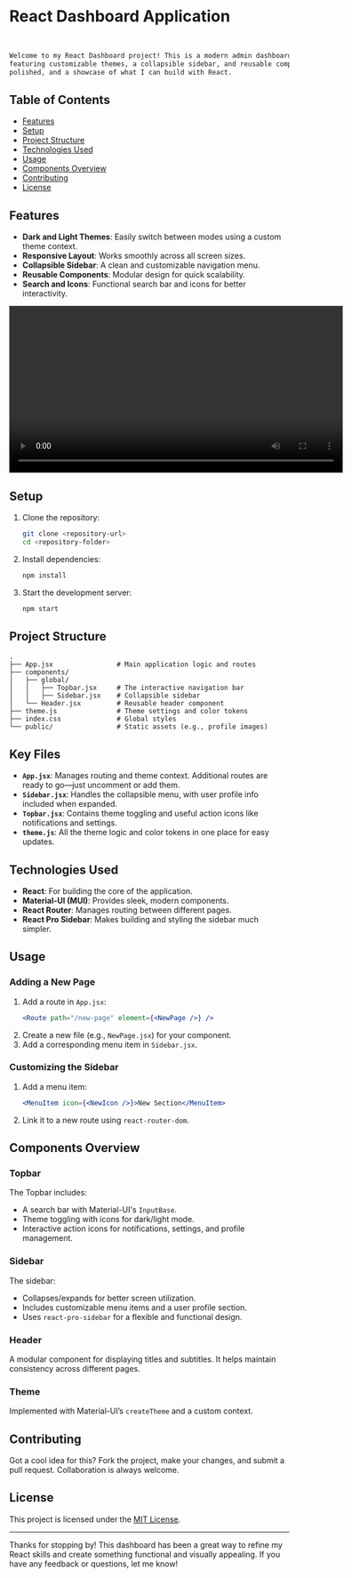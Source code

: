 # React Dashboard Application
```markdown


Welcome to my React Dashboard project! This is a modern admin dashboard built with React and Material-UI,
featuring customizable themes, a collapsible sidebar, and reusable components. It's designed to be practical,
polished, and a showcase of what I can build with React.

```


## Table of Contents
- [Features](#features)
- [Setup](#setup)
- [Project Structure](#project-structure)
- [Technologies Used](#technologies-used)
- [Usage](#usage)
- [Components Overview](#components-overview)
- [Contributing](#contributing)
- [License](#license)

## Features
- **Dark and Light Themes**: Easily switch between modes using a custom theme context.
- **Responsive Layout**: Works smoothly across all screen sizes.
- **Collapsible Sidebar**: A clean and customizable navigation menu.
- **Reusable Components**: Modular design for quick scalability.
- **Search and Icons**: Functional search bar and icons for better interactivity.
<video src="public/assets/DarkLightMode.mp4" controls width="600">
    Your browser does not support the video tag.
  </video>

## Setup
1. Clone the repository:
   ```bash
   git clone <repository-url>
   cd <repository-folder>
   ```
2. Install dependencies:
   ```bash
   npm install
   ```
3. Start the development server:
   ```bash
   npm start
   ```

## Project Structure
```
.
├── App.jsx                # Main application logic and routes
├── components/
│   ├── global/
│   │   ├── Topbar.jsx     # The interactive navigation bar
│   │   ├── Sidebar.jsx    # Collapsible sidebar
│   └── Header.jsx         # Reusable header component
├── theme.js               # Theme settings and color tokens
├── index.css              # Global styles
└── public/                # Static assets (e.g., profile images)
```

## Key Files
- **`App.jsx`**: Manages routing and theme context. Additional routes are ready to go—just uncomment or add them.
- **`Sidebar.jsx`**: Handles the collapsible menu, with user profile info included when expanded.
- **`Topbar.jsx`**: Contains theme toggling and useful action icons like notifications and settings.
- **`theme.js`**: All the theme logic and color tokens in one place for easy updates.

## Technologies Used
- **React**: For building the core of the application.
- **Material-UI (MUI)**: Provides sleek, modern components.
- **React Router**: Manages routing between different pages.
- **React Pro Sidebar**: Makes building and styling the sidebar much simpler.

## Usage
### Adding a New Page
1. Add a route in `App.jsx`:
   ```jsx
   <Route path="/new-page" element={<NewPage />} />
   ```
2. Create a new file (e.g., `NewPage.jsx`) for your component.
3. Add a corresponding menu item in `Sidebar.jsx`.

### Customizing the Sidebar
1. Add a menu item:
   ```jsx
   <MenuItem icon={<NewIcon />}>New Section</MenuItem>
   ```
2. Link it to a new route using `react-router-dom`.

## Components Overview
### **Topbar**
The Topbar includes:
- A search bar with Material-UI's `InputBase`.
- Theme toggling with icons for dark/light mode.
- Interactive action icons for notifications, settings, and profile management.

### **Sidebar**
The sidebar:
- Collapses/expands for better screen utilization.
- Includes customizable menu items and a user profile section.
- Uses `react-pro-sidebar` for a flexible and functional design.

### **Header**
A modular component for displaying titles and subtitles. It helps maintain consistency across different pages.

### **Theme**
Implemented with Material-UI’s `createTheme` and a custom context. 

## Contributing
Got a cool idea for this? Fork the project, make your changes, and submit a pull request. Collaboration is always welcome.

## License
This project is licensed under the [MIT License](LICENSE).

---

Thanks for stopping by! This dashboard has been a great way to refine my React skills and create something functional and visually appealing. If you have any feedback or questions, let me know!
